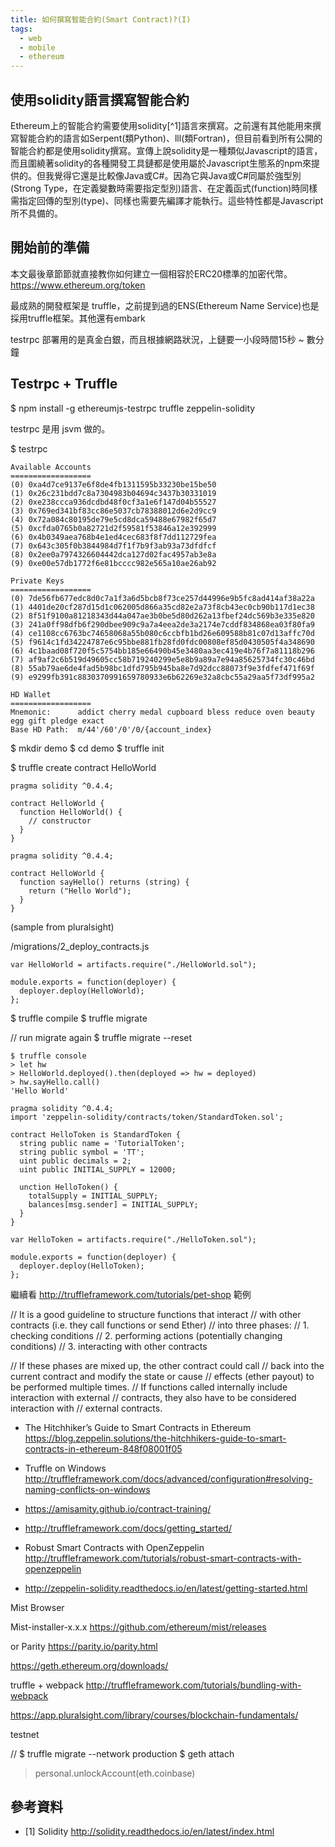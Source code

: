 ```yaml
---
title: 如何撰寫智能合約(Smart Contract)?(I)
tags:
  - web
  - mobile
  - ethereum
---
```



## 使用solidity語言撰寫智能合約

Ethereum上的智能合約需要使用solidity[^1]語言來撰寫。之前還有其他能用來撰寫智能合約的語言如Serpent(類Python)、lll(類Fortran)，但目前看到所有公開的智能合約都是使用solidity撰寫。宣傳上說solidity是一種類似Javascript的語言，而且圍繞著solidity的各種開發工具鏈都是使用屬於Javascript生態系的npm來提供的。但我覺得它還是比較像Java或C#。因為它與Java或C#同屬於強型別(Strong Type，在定義變數時需要指定型別)語言、在定義函式(function)時同樣需指定回傳的型別(type)、同樣也需要先編譯才能執行。這些特性都是Javascript所不具備的。


## 開始前的準備

本文最後章節節就直接教你如何建立一個相容於ERC20標準的加密代幣。
https://www.ethereum.org/token

最成熟的開發框架是 truffle，之前提到過的ENS(Ethereum Name Service)也是採用truffle框架。其他還有embark

testrpc
部署用的是真金白銀，而且根據網路狀況，上鏈要一小段時間15秒 ~ 數分鐘

## Testrpc + Truffle

$ npm install -g ethereumjs-testrpc truffle zeppelin-solidity

testrpc 是用 jsvm 做的。

$ testrpc

```
Available Accounts
==================
(0) 0xa4d7ce9137e6f8de4fb1311595b33230be15be50
(1) 0x26c231bdd7c8a7304983b04694c3437b30331019
(2) 0xe238ccca936dcdbd48f0cf3a1e6f147d04b55527
(3) 0x769ed341bf83cc86e5037cb78388012d6e2d9cc9
(4) 0x72a084c80195de79e5cd8dca59488e67982f65d7
(5) 0xcfda0765b0a82721d2f59581f53846a12e392999
(6) 0x4b0349aea768b4e1ed4cec683f8f7dd112729fea
(7) 0x643c305f0b3844984d7f1f7b9f3ab93a73dfdfcf
(8) 0x2ee0a7974326604442dca127d02fac4957ab3e8a
(9) 0xe00e57db1772f6e81bcccc982e565a10ae26ab92

Private Keys
==================
(0) 7de56fb677edc8d0c7a1f3a6d5bcb8f73ce257d44996e9b5fc8ad414af38a22a
(1) 4401de20cf287d15d1c062005d866a35cd82e2a73f8cb43ec0cb90b117d1ec38
(2) 8f51f9100a81218343d44a047ae3b0be5d80d262a13fbef24dc569b3e335e820
(3) 241a0ff98dfb6f290dbee909c9a7a4eea2de3a2174e7cddf834868ea03f80fa9
(4) ce1108cc6763bc74658068a55b080c6ccbfb1bd26e609588b81c07d13affc70d
(5) f9614c1fd34224787e6c95bbe881fb28fd0fdc00808ef85d0430505f4a348690
(6) 4c1baad08f720f5c5754bb185e66490b45e3480aa3ec419e4b76f7a81118b296
(7) af9af2c6b519d49605cc58b719240299e5e8b9a89a7e94a85625734fc30c46bd
(8) 55ab79ae6de4fad5b98bc1dfd795b945ba8e7d92dcc88073f9e3fdfef471f69f
(9) e9299fb391c8830370991659780933e6b62269e32a8cbc55a29aa5f73df995a2

HD Wallet
==================
Mnemonic:      addict cherry medal cupboard bless reduce oven beauty egg gift pledge exact
Base HD Path:  m/44'/60'/0'/0/{account_index}
```

$ mkdir demo
$ cd demo
$ truffle init

$ truffle create contract HelloWorld

```
pragma solidity ^0.4.4;

contract HelloWorld {
  function HelloWorld() {
    // constructor
  }
}
```

```
pragma solidity ^0.4.4;

contract HelloWorld {
  function sayHello() returns (string) {
    return ("Hello World");
  }
}
```
(sample from pluralsight)


/migrations/2_deploy_contracts.js

```
var HelloWorld = artifacts.require("./HelloWorld.sol");

module.exports = function(deployer) {
  deployer.deploy(HelloWorld);
};
```

$ truffle compile
$ truffle migrate

// run migrate again
$ truffle migrate --reset

```
$ truffle console
> let hw
> HelloWorld.deployed().then(deployed => hw = deployed)
> hw.sayHello.call()
'Hello World'
```


```
pragma solidity ^0.4.4;
import 'zeppelin-solidity/contracts/token/StandardToken.sol';

contract HelloToken is StandardToken {
  string public name = 'TutorialToken';
  string public symbol = 'TT';
  uint public decimals = 2;
  uint public INITIAL_SUPPLY = 12000;

  unction HelloToken() {
    totalSupply = INITIAL_SUPPLY;
    balances[msg.sender] = INITIAL_SUPPLY;
  }
}
```

```
var HelloToken = artifacts.require("./HelloToken.sol");

module.exports = function(deployer) {
  deployer.deploy(HelloToken);
};
```

繼續看 http://truffleframework.com/tutorials/pet-shop 範例

// It is a good guideline to structure functions that interact
// with other contracts (i.e. they call functions or send Ether)
// into three phases:
// 1. checking conditions
// 2. performing actions (potentially changing conditions)
// 3. interacting with other contracts

// If these phases are mixed up, the other contract could call
// back into the current contract and modify the state or cause
// effects (ether payout) to be performed multiple times.
// If functions called internally include interaction with external
// contracts, they also have to be considered interaction with
// external contracts.

* The Hitchhiker’s Guide to Smart Contracts in Ethereum https://blog.zeppelin.solutions/the-hitchhikers-guide-to-smart-contracts-in-ethereum-848f08001f05
* Truffle on Windows http://truffleframework.com/docs/advanced/configuration#resolving-naming-conflicts-on-windows
* https://amisamity.github.io/contract-training/
* http://truffleframework.com/docs/getting_started/

* Robust Smart Contracts with OpenZeppelin http://truffleframework.com/tutorials/robust-smart-contracts-with-openzeppelin

* http://zeppelin-solidity.readthedocs.io/en/latest/getting-started.html

Mist Browser

Mist-installer-x.x.x
https://github.com/ethereum/mist/releases

or Parity
https://parity.io/parity.html

https://geth.ethereum.org/downloads/

truffle + webpack
http://truffleframework.com/tutorials/bundling-with-webpack

https://app.pluralsight.com/library/courses/blockchain-fundamentals/

testnet

// $ truffle migrate --network production
$ geth attach
> personal.unlockAccount(eth.coinbase)

## 參考資料

* [1] Solidity http://solidity.readthedocs.io/en/latest/index.html
